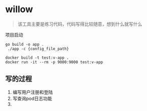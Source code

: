 # willow
> 该工具主要是练习代码，代码写得比较随意，想到什么就写什么

项目启动

```
go build -o app .
 ./app -c {config_file_path} 
```

```
docker build -t test:v-app .
docker run -it --rm -p 9000:9000 test:v-app
```

## 写的过程

1. 编写用户注册和登陆
2. 写查询pod日志功能
3. 